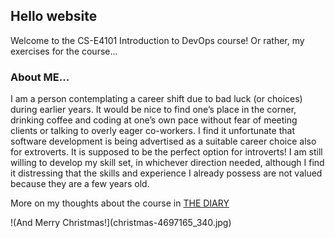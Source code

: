 ## Hello website
Welcome to the CS-E4101 Introduction to DevOps course! Or rather, my exercises for the course... 

### About ME...
I am a person contemplating a career shift due to bad luck (or choices) during earlier years. It would be nice to find one’s place in the corner, drinking coffee and coding at one’s own pace without fear of meeting clients or talking to overly eager co-workers. I find it unfortunate that software development is being advertised as a suitable career choice also for extroverts. It is supposed to be the perfect option for introverts!
I am still willing to develop my skill set, in whichever direction needed, although I find it distressing that the skills and experience I already possess are not valued because they are a few years old. 

More on my thoughts about the course in [THE DIARY](diary-050.md)

!(And Merry Christmas!](christmas-4697165_340.jpg)
